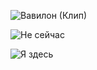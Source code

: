 
![Вавилон (Клип)](https://www.youtube.com/watch?v=G-PQgONg_Fs)

![Не сейчас](https://www.youtube.com/watch?v=C-xcs4tXtq8)

![Я здесь](https://www.youtube.com/watch?v=iEMUga92Hcc)
